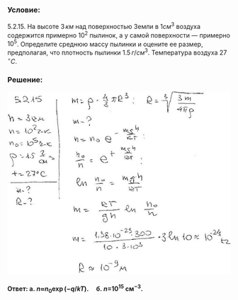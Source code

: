 ###  Условие: 

$5.2.15.$ На высоте $3 \,км$ над поверхностью Земли в $1 см^3$ воздуха содержится примерно $10^2$ пылинок, а у самой поверхности — примерно $10^5$. Определите среднюю массу пылинки и оцените ее размер, предполагая, что плотность пылинки $1.5 \,г/см^3$. Температура воздуха $27 \,^{\circ}C$. 

###  Решение: 

![|640x524, 67%](../../img/5.2.15/1.jpg) 

####  Ответ: $\mathrm{a.~}n\boldsymbol{\approx}n_0\exp{(-q/kT)}.\quad\mathrm{б.~}n\boldsymbol{=}10^{15}\mathrm{~см}^{-3}.$
